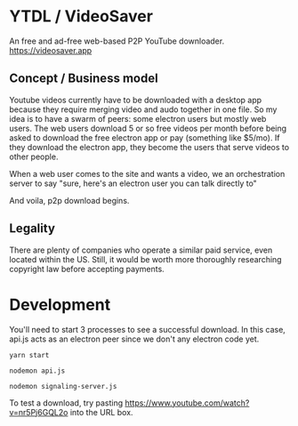 # YTDL / VideoSaver
An free and ad-free web-based P2P YouTube downloader. https://videosaver.app

## Concept / Business model
Youtube videos currently have to be downloaded with a desktop app because they require merging video and audo together in one file. So my idea is to have a swarm of peers: some electron users but mostly web users. The web users download 5 or so free videos per month before being asked to download the free electron app or pay (something like $5/mo). If they download the electron app, they become the users that serve videos to other people.

When a web user comes to the site and wants a video, we an orchestration server to say "sure, here's an electron user you can talk directly to"

And voila, p2p download begins.

## Legality
There are plenty of companies who operate a similar paid service, even located within the US. Still, it would be worth more thoroughly researching copyright law before accepting payments.

# Development
You'll need to start 3 processes to see a successful download. In this case, api.js acts as an electron peer since we don't any electron code yet.

`yarn start`

`nodemon api.js`

`nodemon signaling-server.js`

To test a download, try pasting https://www.youtube.com/watch?v=nr5Pj6GQL2o into the URL box.
